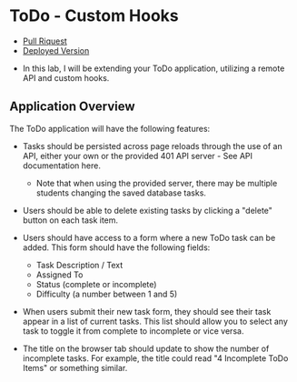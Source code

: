 # ToDo - Custom Hooks

- [Pull Riquest](https://github.com/Thomas720/todo-list/pull/4)
- [Deployed Version](https://thirsty-neumann-848542.netlify.app/)

* In this lab, I will be extending your ToDo application, utilizing a remote API and custom hooks.

## Application Overview

The ToDo application will have the following features:

- Tasks should be persisted across page reloads through the use of an API, either your own or the provided 401 API server - See API documentation here.

  - Note that when using the provided server, there may be multiple students changing the saved database tasks.

- Users should be able to delete existing tasks by clicking a "delete" button on each task item.

- Users should have access to a form where a new ToDo task can be added. This form should have the following fields:

  - Task Description / Text
  - Assigned To
  - Status (complete or incomplete)
  - Difficulty (a number between 1 and 5)

- When users submit their new task form, they should see their task appear in a list of current tasks. This list should allow you to select any task to toggle it from complete to incomplete or vice versa.

- The title on the browser tab should update to show the number of incomplete tasks. For example, the title could read "4 Incomplete ToDo Items" or something similar.
